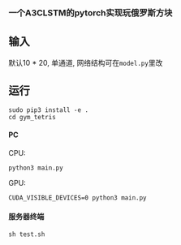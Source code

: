 ### 一个A3CLSTM的pytorch实现玩俄罗斯方块

## 输入
默认10 * 20, 单通道, 网络结构可在`model.py`里改

## 运行
    sudo pip3 install -e .
    cd gym_tetris
#### PC
CPU:
    
    python3 main.py

GPU:

    CUDA_VISIBLE_DEVICES=0 python3 main.py

#### 服务器终端

    sh test.sh
